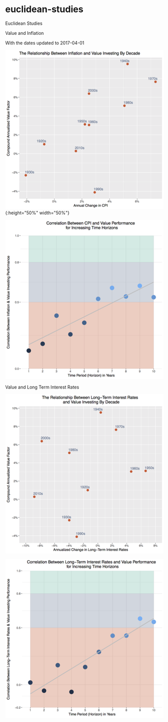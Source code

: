# euclidean-studies
Euclidean Studies

Value and Inflation

With the dates updated to 2017-04-01

![test image size](/value-and-inflation/value-cpi-decade-chart.png){:height="50%" width="50%"}

![alt text](/value-and-inflation/value-inflation-corr-chart.png)


Value and Long Term Interest Rates

![alt text](/value-and-interest-rates/value-IR-decade-plot.png)

![alt text](/value-and-interest-rates/corr-value-ir-plot.png)